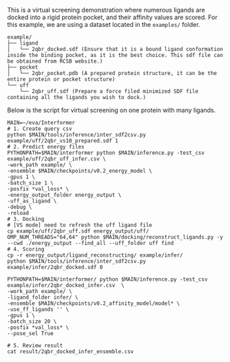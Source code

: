 This is a virtual screening demonstration where numerous ligands are docked into a rigid protein pocket, and their affinity values are scored. For this example, we are using a dataset located in the `examples/` folder.
```
example/
├── ligand
│   └── 2qbr_docked.sdf (Ensure that it is a bound ligand conformation inside the binding pocket, as it is the best choice. This sdf file can be obtained from RCSB website.)
├── pocket
│   └── 2qbr_pocket.pdb (A prepared protein structure, it can be the entire protein or pocket structure)
└── uff
    └── 2qbr_uff.sdf (Prepare a force filed minimized SDF file containing all the ligands you wish to dock.)
```
Below is the script for virtual screening on one protein with many ligands.
```
MAIN=~/eva/Interformer
# 1. Create query csv
python $MAIN/tools/inference/inter_sdf2csv.py example/uff/2qbr_vs10_prepared.sdf 1
# 2. Predict energy files
PYTHONPATH=$MAIN/interformer python $MAIN/inference.py -test_csv example/uff/2qbr_uff_infer.csv \
-work_path example/ \
-ensemble $MAIN/checkpoints/v0.2_energy_model \
-gpus 1 \
-batch_size 1 \
-posfix *val_loss* \
-energy_output_folder energy_output \
-uff_as_ligand \
-debug \
-reload
# 3. Docking
# [VS mode] need to refresh the uff ligand file
cp example/uff/2qbr_uff.sdf energy_output/uff/
OMP_NUM_THREADS="64,64" python $MAIN/docking/reconstruct_ligands.py -y --cwd ./energy_output --find_all --uff_folder uff find
# 4. Scoring
cp -r energy_output/ligand_reconstructing/ example/infer/
python $MAIN/tools/inference/inter_sdf2csv.py example/infer/2qbr_docked.sdf 0

PYTHONPATH=$MAIN/interformer/ python $MAIN/inference.py -test_csv example/infer/2qbr_docked_infer.csv  \
-work_path example/ \
-ligand_folder infer/ \
-ensemble $MAIN/checkpoints/v0.2_affinity_model/model* \
-use_ff_ligands '' \
-gpus 1 \
-batch_size 20 \
-posfix *val_loss* \
--pose_sel True

# 5. Review result
cat result/2qbr_docked_infer_ensemble.csv
```